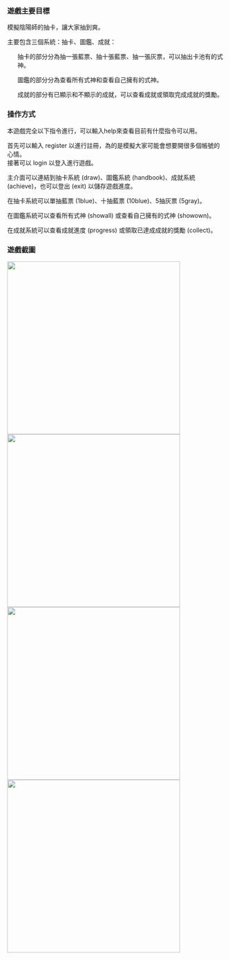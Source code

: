 <h3><b>遊戲主要目標</b></h3>
<p>模擬陰陽師的抽卡，讓大家抽到爽。</p>
<p>主要包含三個系統：抽卡、圖鑑、成就：<br/>
<lu>
  <ul>抽卡的部分分為抽一張藍票、抽十張藍票、抽一張灰票，可以抽出卡池有的式神。</ul>
  <ul>圖鑑的部分分為查看所有式神和查看自己擁有的式神。</ul>
  <ul>成就的部分有已顯示和不顯示的成就，可以查看成就或領取完成成就的獎勵。</ul>
</p>
<h3><b>操作方式</b></h3>
<p>本遊戲完全以下指令進行，可以輸入help來查看目前有什麼指令可以用。</p>
<p>首先可以輸入 register 以進行註冊，為的是模擬大家可能會想要開很多個帳號的心情。<br>
接著可以 login 以登入進行遊戲。</p>
<p>主介面可以連結到抽卡系統 (draw)、圖鑑系統 (handbook)、成就系統 (achieve)，也可以登出 (exit) 以儲存遊戲進度。</p>
<p>在抽卡系統可以單抽藍票 (1blue)、十抽藍票 (10blue)、5抽灰票 (5gray)。</p>
<p>在圖鑑系統可以查看所有式神 (showall) 或查看自己擁有的式神 (showown)。</p>
<p>在成就系統可以查看成就進度 (progress) 或領取已達成成就的獎勵 (collect)。</p>
<h3><b>遊戲截圖</b></h3>
<p fload="left">
<img src="https://i.imgur.com/l6mv4vN.png" width="400px"/>
<img src="https://i.imgur.com/JWGDOXH.png" width="400px"/>
<img src="https://i.imgur.com/SQYDwqF.png" width="400px"/>
<img src="https://i.imgur.com/gtQjfrK.png" width="400px"/>
</p>
